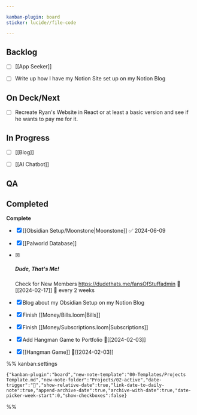 ```yaml
---

kanban-plugin: board
sticker: lucide//file-code

---
```


## Backlog

- [ ] [[App Seeker]]
- [ ] Write up how I have my Notion Site set up on my Notion Blog


## On Deck/Next

- [ ] Recreate Ryan's Website in React or at least a basic version and see if he wants to pay me for it.


## In Progress

- [ ] [[Blog]]
- [ ] [[AI Chatbot]]


## QA



## Completed

**Complete**
- [x] [[Obsidian Setup/Moonstone|Moonstone]] ✅ 2024-06-09
- [x] [[Palworld Database]]
- [x] ##### Dude, That's Me!
	Check for New Members
	https://dudethats.me/fansOfStuffadmin
	📅[[2024-02-17]] 🔄️ every 2 weeks
- [x] Blog about my Obsidian Setup on my Notion Blog
- [x] Finish [[Money/Bills.loom|Bills]]
- [x] Finish [[Money/Subscriptions.loom|Subscriptions]]
- [x] Add Hangman Game to Portfolio 📅[[2024-02-03]]
- [x] [[Hangman Game]]
	📅[[2024-02-03]]




%% kanban:settings
```
{"kanban-plugin":"board","new-note-template":"00-Templates/Projects Template.md","new-note-folder":"Projects/02-active","date-trigger":"📅","show-relative-date":true,"link-date-to-daily-note":true,"append-archive-date":true,"archive-with-date":true,"date-picker-week-start":0,"show-checkboxes":false}
```
%%